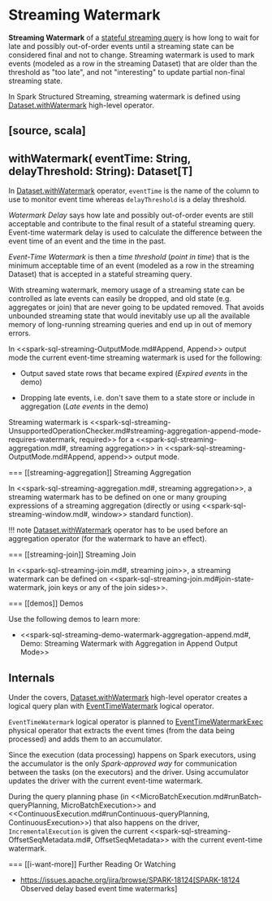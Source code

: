 # Streaming Watermark

**Streaming Watermark** of a [stateful streaming query](spark-sql-streaming-stateful-stream-processing.md) is how long to wait for late and possibly out-of-order events until a streaming state can be considered final and not to change. Streaming watermark is used to mark events  (modeled as a row in the streaming Dataset) that are older than the threshold as "too late", and not "interesting" to update partial non-final streaming state.

In Spark Structured Streaming, streaming watermark is defined using [Dataset.withWatermark](operators/withWatermark.md) high-level operator.

[source, scala]
----
withWatermark(
  eventTime: String,
  delayThreshold: String): Dataset[T]
----

In [Dataset.withWatermark](operators/withWatermark.md) operator, `eventTime` is the name of the column to use to monitor event time whereas `delayThreshold` is a delay threshold.

*Watermark Delay* says how late and possibly out-of-order events are still acceptable and contribute to the final result of a stateful streaming query. Event-time watermark delay is used to calculate the difference between the event time of an event and the time in the past.

*Event-Time Watermark* is then a *time threshold* (_point in time_) that is the minimum acceptable time of an event (modeled as a row in the streaming Dataset) that is accepted in a stateful streaming query.

With streaming watermark, memory usage of a streaming state can be controlled as late events can easily be dropped, and old state (e.g. aggregates or join) that are never going to be updated removed. That avoids unbounded streaming state that would inevitably use up all the available memory of long-running streaming queries and end up in out of memory errors.

In <<spark-sql-streaming-OutputMode.md#Append, Append>> output mode the current event-time streaming watermark is used for the following:

* Output saved state rows that became expired (*Expired events* in the demo)

* Dropping late events, i.e. don't save them to a state store or include in aggregation (*Late events* in the demo)

Streaming watermark is <<spark-sql-streaming-UnsupportedOperationChecker.md#streaming-aggregation-append-mode-requires-watermark, required>> for a <<spark-sql-streaming-aggregation.md#, streaming aggregation>> in <<spark-sql-streaming-OutputMode.md#Append, append>> output mode.

=== [[streaming-aggregation]] Streaming Aggregation

In <<spark-sql-streaming-aggregation.md#, streaming aggregation>>, a streaming watermark has to be defined on one or many grouping expressions of a streaming aggregation (directly or using <<spark-sql-streaming-window.md#, window>> standard function).

!!! note
    [Dataset.withWatermark](operators/withWatermark.md) operator has to be used before an aggregation operator (for the watermark to have an effect).

=== [[streaming-join]] Streaming Join

In <<spark-sql-streaming-join.md#, streaming join>>, a streaming watermark can be defined on <<spark-sql-streaming-join.md#join-state-watermark, join keys or any of the join sides>>.

=== [[demos]] Demos

Use the following demos to learn more:

* <<spark-sql-streaming-demo-watermark-aggregation-append.md#, Demo: Streaming Watermark with Aggregation in Append Output Mode>>

## <span id="internals"> Internals

Under the covers, [Dataset.withWatermark](operators/withWatermark.md) high-level operator creates a logical query plan with [EventTimeWatermark](EventTimeWatermark.md) logical operator.

`EventTimeWatermark` logical operator is planned to [EventTimeWatermarkExec](physical-operators/EventTimeWatermarkExec.md) physical operator that extracts the event times (from the data being processed) and adds them to an accumulator.

Since the execution (data processing) happens on Spark executors, using the accumulator is the only _Spark-approved way_ for communication between the tasks (on the executors) and the driver. Using accumulator updates the driver with the current event-time watermark.

During the query planning phase (in <<MicroBatchExecution.md#runBatch-queryPlanning, MicroBatchExecution>> and <<ContinuousExecution.md#runContinuous-queryPlanning, ContinuousExecution>>) that also happens on the driver, `IncrementalExecution` is given the current <<spark-sql-streaming-OffsetSeqMetadata.md#, OffsetSeqMetadata>> with the current event-time watermark.

=== [[i-want-more]] Further Reading Or Watching

* https://issues.apache.org/jira/browse/SPARK-18124[SPARK-18124 Observed delay based event time watermarks]
